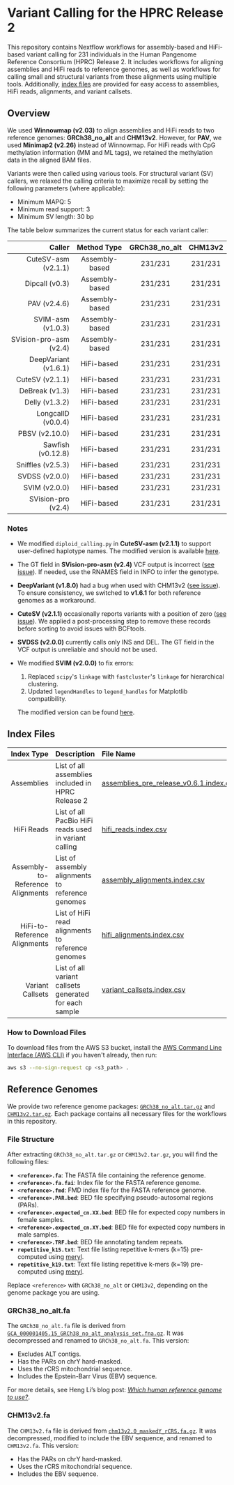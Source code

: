 # Variant Calling for the HPRC Release 2

This repository contains Nextflow workflows for assembly-based and HiFi-based variant calling for 231 individuals in the Human Pangenome Reference Consortium (HPRC) Release 2. It includes workflows for aligning assemblies and HiFi reads to reference genomes, as well as workflows for calling small and structural variants from these alignments using multiple tools. Additionally, [index files](#index-files) are provided for easy access to assemblies, HiFi reads, alignments, and variant callsets.

## Overview

We used **Winnowmap (v2.03)** to align assemblies and HiFi reads to two reference genomes: **GRCh38\_no\_alt** and **CHM13v2**. However, for **PAV**, we used **Minimap2 (v2.26)** instead of Winnowmap. For HiFi reads with CpG methylation information (MM and ML tags), we retained the methylation data in the aligned BAM files.

Variants were then called using various tools. For structural variant (SV) callers, we relaxed the calling criteria to maximize recall by setting the following parameters (where applicable):

- Minimum MAPQ: 5
- Minimum read support: 3
- Minimum SV length: 30 bp

The table below summarizes the current status for each variant caller:

| Caller                 | Method Type    | GRCh38\_no\_alt | CHM13v2 |
| ---------------------: | :------------: | :-------------: | :-----: |
| CuteSV-asm (v2.1.1)    | Assembly-based | 231/231         | 231/231 |
| Dipcall (v0.3)         | Assembly-based | 231/231         | 231/231 |
| PAV (v2.4.6)           | Assembly-based | 231/231         | 231/231 |
| SVIM-asm (v1.0.3)      | Assembly-based | 231/231         | 231/231 |
| SVision-pro-asm (v2.4) | Assembly-based | 231/231         | 231/231 |
| DeepVariant (v1.6.1)   | HiFi-based     | 231/231         | 231/231 |
| CuteSV (v2.1.1)        | HiFi-based     | 231/231         | 231/231 |
| DeBreak (v1.3)         | HiFi-based     | 231/231         | 231/231 |
| Delly (v1.3.2)         | HiFi-based     | 231/231         | 231/231 |
| LongcallD (v0.0.4)     | HiFi-based     | 231/231         | 231/231 |
| PBSV (v2.10.0)         | HiFi-based     | 231/231         | 231/231 |
| Sawfish (v0.12.8)      | HiFi-based     | 231/231         | 231/231 |
| Sniffles (v2.5.3)      | HiFi-based     | 231/231         | 231/231 |
| SVDSS (v2.0.0)         | HiFi-based     | 231/231         | 231/231 |
| SVIM (v2.0.0)          | HiFi-based     | 231/231         | 231/231 |
| SVision-pro (v2.4)     | HiFi-based     | 231/231         | 231/231 |

### Notes

- We modified `diploid_calling.py` in **CuteSV-asm (v2.1.1)** to support user-defined haplotype names. The modified version is available [here](https://github.com/wwliao/cuteSV).
- The GT field in **SVision-pro-asm (v2.4)** VCF output is incorrect ([see issue](https://github.com/songbowang125/SVision-pro/issues/15)). If needed, use the RNAMES field in INFO to infer the genotype.
- **DeepVariant (v1.8.0)** had a bug when used with CHM13v2 ([see issue](https://github.com/google/deepvariant/issues/912#issuecomment-2552635974)). To ensure consistency, we switched to **v1.6.1** for both reference genomes as a workaround.
- **CuteSV (v2.1.1)** occasionally reports variants with a position of zero ([see issue](https://github.com/tjiangHIT/cuteSV/issues/147)). We applied a post-processing step to remove these records before sorting to avoid issues with BCFtools.
- **SVDSS (v2.0.0)** currently calls only INS and DEL. The GT field in the VCF output is unreliable and should not be used.
- We modified **SVIM (v2.0.0)** to fix errors:

  1. Replaced `scipy`'s `linkage` with `fastcluster`'s `linkage` for hierarchical clustering.
  2. Updated `legendHandles` to `legend_handles` for Matplotlib compatibility.

  The modified version can be found [here](https://github.com/wwliao/svim).

## Index Files

| Index Type                       | Description                                            | File Name |
| -------------------------------: | :----------------------------------------------------- | :-------- |
| Assemblies                       | List of all assemblies included in HPRC Release 2      | [assemblies_pre_release_v0.6.1.index.csv](https://github.com/human-pangenomics/hprc_intermediate_assembly/blob/main/data_tables/assemblies_pre_release_v0.6.1.index.csv) |
| HiFi Reads                       | List of all PacBio HiFi reads used in variant calling  | [hifi_reads.index.csv](https://github.com/wwliao/hprc_release2_variant_calling/blob/main/index_files/hifi_reads.index.csv)|
| Assembly-to-Reference Alignments | List of assembly alignments to reference genomes       | [assembly_alignments.index.csv](https://github.com/wwliao/hprc_release2_variant_calling/blob/main/index_files/assembly_alignments.index.csv)|
| HiFi-to-Reference Alignments     | List of HiFi read alignments to reference genomes      | [hifi_alignments.index.csv](https://github.com/wwliao/hprc_release2_variant_calling/blob/main/index_files/hifi_alignments.index.csv)|
| Variant Callsets                 | List of all variant callsets generated for each sample | [variant_callsets.index.csv](https://github.com/wwliao/hprc_release2_variant_calling/blob/main/index_files/variant_callsets.index.csv)|

### How to Download Files

To download files from the AWS S3 bucket, install the [AWS Command Line Interface (AWS CLI)](https://aws.amazon.com/cli/) if you haven't already, then run:

```bash
aws s3 --no-sign-request cp <s3_path> .
```

## Reference Genomes

We provide two reference genome packages: [`GRCh38_no_alt.tar.gz`](https://s3-us-west-2.amazonaws.com/human-pangenomics/submissions/40399FDD-59DE-43D1-B3A3-DFF0C6E64FAC--YALE_VARIANT_CALLS_R2/references/GRCh38_no_alt.tar.gz) and [`CHM13v2.tar.gz`](https://s3-us-west-2.amazonaws.com/human-pangenomics/submissions/40399FDD-59DE-43D1-B3A3-DFF0C6E64FAC--YALE_VARIANT_CALLS_R2/references/CHM13v2.tar.gz). Each package contains all necessary files for the workflows in this repository.

### File Structure

After extracting `GRCh38_no_alt.tar.gz` or `CHM13v2.tar.gz`, you will find the following files:

- **`<reference>.fa`**: The FASTA file containing the reference genome.
- **`<reference>.fa.fai`**: Index file for the FASTA reference genome.
- **`<reference>.fmd`**: FMD index file for the FASTA reference genome.
- **`<reference>.PAR.bed`**: BED file specifying pseudo-autosomal regions (PARs).
- **`<reference>.expected_cn.XX.bed`**: BED file for expected copy numbers in female samples.
- **`<reference>.expected_cn.XY.bed`**: BED file for expected copy numbers in male samples.
- **`<reference>.TRF.bed`**: BED file annotating tandem repeats.
- **`repetitive_k15.txt`**: Text file listing repetitive k-mers (k=15) pre-computed using [meryl](https://github.com/marbl/meryl).
- **`repetitive_k19.txt`**: Text file listing repetitive k-mers (k=19) pre-computed using [meryl](https://github.com/marbl/meryl).

Replace `<reference>` with `GRCh38_no_alt` or `CHM13v2`, depending on the genome package you are using.

### GRCh38\_no\_alt.fa

The `GRCh38_no_alt.fa` file is derived from [`GCA_000001405.15_GRCh38_no_alt_analysis_set.fna.gz`](https://ftp.ncbi.nlm.nih.gov/genomes/all/GCA/000/001/405/GCA_000001405.15_GRCh38/seqs_for_alignment_pipelines.ucsc_ids/GCA_000001405.15_GRCh38_no_alt_analysis_set.fna.gz). It was decompressed and renamed to `GRCh38_no_alt.fa`. This version:

- Excludes ALT contigs.
- Has the PARs on chrY hard-masked.
- Uses the rCRS mitochondrial sequence.
- Includes the Epstein-Barr Virus (EBV) sequence.

For more details, see Heng Li’s blog post: [_Which human reference genome to use?_](https://lh3.github.io/2017/11/13/which-human-reference-genome-to-use).

### CHM13v2.fa

The `CHM13v2.fa` file is derived from [`chm13v2.0_maskedY_rCRS.fa.gz`](https://s3-us-west-2.amazonaws.com/human-pangenomics/T2T/CHM13/assemblies/analysis_set/chm13v2.0_maskedY_rCRS.fa.gz). It was decompressed, modified to include the EBV sequence, and renamed to `CHM13v2.fa`. This version:

- Has the PARs on chrY hard-masked.
- Uses the rCRS mitochondrial sequence.
- Includes the EBV sequence.

